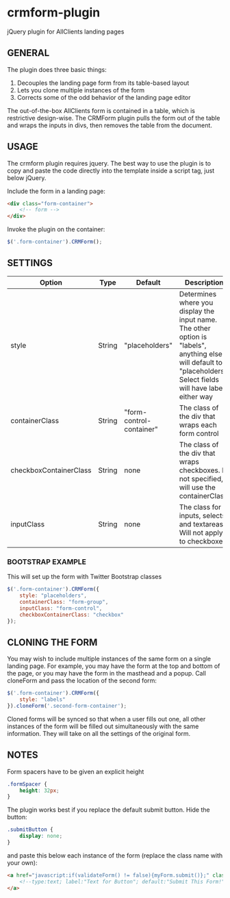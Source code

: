 # crmform-plugin
jQuery plugin for AllClients landing pages

## GENERAL

The plugin does three basic things:

1. Decouples the landing page form from its table-based layout
2. Lets you clone multiple instances of the form
3. Corrects some of the odd behavior of the landing page editor

The out-of-the-box AllClients form is contained in a table, which is restrictive design-wise.  The CRMForm plugin pulls the form out of the table and wraps the inputs in divs, then removes the table from the document.

## USAGE

The crmform plugin requires jquery.  The best way to use the plugin is to copy and paste the code directly into the template inside a script tag, just below jQuery.


Include the form in a landing page:

```html
<div class="form-container">
	<!-- form -->
</div>
```

Invoke the plugin on the container:

```javascript
$('.form-container').CRMForm();
```

## SETTINGS

Option | Type | Default | Description
------ | ---- | ------- | -----------
style | String | "placeholders" | Determines where you display the input name.  The other option is "labels", anything else will default to "placeholders".  Select fields will have labels either way
containerClass | String | "form-control-container" | The class of the div that wraps each form control
checkboxContainerClass | String | none | The class of the div that wraps checkboxes.  If not specified, it will use the containerClass
inputClass | String | none | The class for inputs, selects, and textareas.  Will not apply to checkboxes

### BOOTSTRAP EXAMPLE

This will set up the form with Twitter Bootstrap classes

```javascript          
$('.form-container').CRMForm({
	style: "placeholders",
	containerClass: "form-group",
	inputClass: "form-control",
	checkboxContainerClass: "checkbox"
});
```

## CLONING THE FORM

You may wish to include multiple instances of the same form on a single landing page.  For example, you may have the form at the top and bottom of the page, or you may have the form in the masthead and a popup.  Call cloneForm and pass the location of the second form:

```javascript
$('.form-container').CRMForm({
	style: "labels"
}).cloneForm('.second-form-container');
```

Cloned forms will be synced so that when a user fills out one, all other instances of the form will be filled out simultaneously with the same information.  They will take on all the settings of the original form. 


## NOTES

Form spacers have to be given an explicit height

```css
.formSpacer {
	height: 32px;
}
```

The plugin works best if you replace the default submit button.  Hide the button:

```css
.submitButton {
	display: none;
}
```

and paste this below each instance of the form (replace the class name with your own):

```html
<a href="javascript:if(validateForm() != false){myForm.submit()};" class="your_own_button_class">
	<!--type:text; label:"Text for Button"; default:"Submit This Form!"; clickable:1;-->
</a>
```

